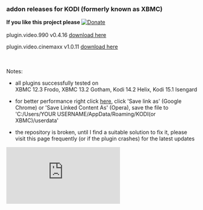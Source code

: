 <h3>addon releases for KODI (formerly known as XBMC)</h3>

<strong>If you like this project please </strong>[![Donate](https://www.paypalobjects.com/en_US/i/btn/btn_donate_LG.gif)](https://www.paypal.com/cgi-bin/webscr?cmd=_s-xclick&hosted_button_id=X9559SH2MKQ7S)
<br /><br />
plugin.video.990 v0.4.16 [download here](https://github.com/yokrysty/krysty-xbmc/raw/master/addons/plugin.video.990/plugin.video.990-0.4.16.zip)

plugin.video.cinemaxx v1.0.11 [download here](https://github.com/yokrysty/krysty-xbmc/raw/master/addons/plugin.video.cinemaxx/plugin.video.cinemaxx-1.0.11.zip)

<br /><br />
Notes:

- all plugins successfully tested on<br />
XBMC 12.3 Frodo, XBMC 13.2 Gotham, Kodi 14.2 Helix, Kodi 15.1 Isengard

- for better performance right click [here](https://github.com/yokrysty/krysty-xbmc/raw/master/settings/advancedsettings.xml), click 'Save link as' (Google Chrome) or 'Save Linked Content As' (Opera), save the file to 'C:/Users/YOUR USERNAME/AppData/Roaming/KODI(or XBMC)/userdata'

- the repository is broken, until I find a suitable solution to fix it, please visit this page frequently (or if the plugin crashes) for the latest updates

[![Analytics](https://ga-beacon.appspot.com/UA-46834994-1/krysty-xbmc/README.md)](https://github.com/igrigorik/ga-beacon)
